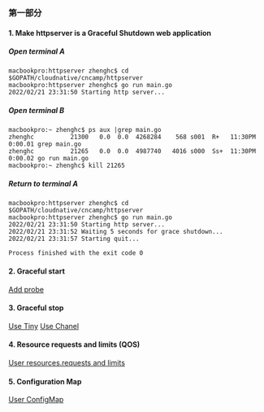 ### 第一部分
#### 1. Make httpserver is a Graceful Shutdown web application
##### Open terminal A
```shell
macbookpro:httpserver zhenghc$ cd $GOPATH/cloudnative/cncamp/httpserver
macbookpro:httpserver zhenghc$ go run main.go
2022/02/21 23:31:50 Starting http server...
```
##### Open terminal B
```shell
macbookpro:~ zhenghc$ ps aux |grep main.go
zhenghc          21300   0.0  0.0  4268284    568 s001  R+   11:30PM   0:00.01 grep main.go
zhenghc          21265   0.0  0.0  4987740   4016 s000  Ss+  11:30PM   0:00.02 go run main.go
macbookpro:~ zhenghc$ kill 21265
```
##### Return to terminal A
```shell
macbookpro:httpserver zhenghc$ cd $GOPATH/cloudnative/cncamp/httpserver
macbookpro:httpserver zhenghc$ go run main.go
2022/02/21 23:31:50 Starting http server...
2022/02/21 23:31:52 Waiting 5 seconds for grace shutdown...
2022/02/21 23:31:57 Starting quit...

Process finished with the exit code 0
```

#### 2. Graceful start
[Add probe](../httpserver/deploy/httpserver-deploy.yaml)

#### 3. Graceful stop
[Use Tiny](../httpserver/Dockerfile)
[Use Chanel](../httpserver/main.go)

#### 4. Resource requests and limits (QOS)
[User resources.requests and limits](../httpserver/deploy/httpserver-deploy.yaml)

#### 5. Configuration Map
[User ConfigMap](../httpserver/deploy/httpserver-cm.yaml)